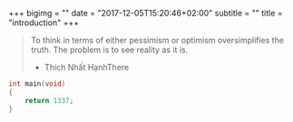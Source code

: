 +++
bigimg = ""
date = "2017-12-05T15:20:46+02:00"
subtitle = ""
title = "introduction"
+++

> To think in terms of either pessimism or optimism oversimplifies the truth.
> The problem is to see reality as it is.
>
> - Thích Nhất HạnhThere

```c
int main(void)
{
	return 1337;
}
```
